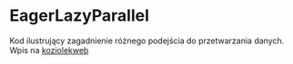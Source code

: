 # EagerLazyParallel

Kod ilustrujący zagadnienie różnego podejścia do przetwarzania danych. Wpis na [koziolekweb](https://koziolekweb.pl/2017/03/16/zachlannie-leniwie-wspolbieznie-czego-nauczylem-sie-od-jose-valima/)

